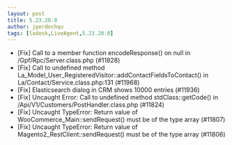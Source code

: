 ```yaml
---
layout: post
title: 5.23.20.8
author: jperdochqu
tags: [ladesk,LiveAgent,5.23.20.8]
---
```


- [Fix] Call to a member function encodeResponse() on null in /Gpf/Rpc/Server.class.php (#11828)
- [Fix] Call to undefined method La_Model_User_RegisteredVisitor::addContactFieldsToContact() in La/Contact/Service.class.php:131 (#11968)
- [Fix] Elasticsearch dialog in CRM shows 10000 entries (#11936)
- [Fix] Uncaught Error: Call to undefined method stdClass::getCode() in /Api/V1/Customers/PostHandler.class.php (#11824)
- [Fix] Uncaught TypeError: Return value of WooCommerce_Main::sendRequest() must be of the type array (#11807)
- [Fix] Uncaught TypeError: Return value of Magento2_RestClient::sendRequest() must be of the type array (#11806)
